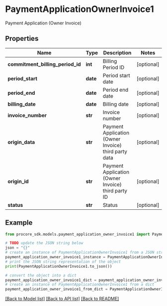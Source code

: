 # PaymentApplicationOwnerInvoice1

Payment Application (Owner Invoice)

## Properties

Name | Type | Description | Notes
------------ | ------------- | ------------- | -------------
**commitment_billing_period_id** | **int** | Billing Period ID | [optional] 
**period_start** | **date** | Period start date | [optional] 
**period_end** | **date** | Period end date | [optional] 
**billing_date** | **date** | Billing date | [optional] 
**invoice_number** | **str** | Invoice number | [optional] 
**origin_data** | **str** | Payment Application (Owner Invoice) third party data | [optional] 
**origin_id** | **str** | Payment Application (Owner Invoice) third party ID | [optional] 
**status** | **str** | Status | [optional] 

## Example

```python
from procore_sdk.models.payment_application_owner_invoice1 import PaymentApplicationOwnerInvoice1

# TODO update the JSON string below
json = "{}"
# create an instance of PaymentApplicationOwnerInvoice1 from a JSON string
payment_application_owner_invoice1_instance = PaymentApplicationOwnerInvoice1.from_json(json)
# print the JSON string representation of the object
print(PaymentApplicationOwnerInvoice1.to_json())

# convert the object into a dict
payment_application_owner_invoice1_dict = payment_application_owner_invoice1_instance.to_dict()
# create an instance of PaymentApplicationOwnerInvoice1 from a dict
payment_application_owner_invoice1_from_dict = PaymentApplicationOwnerInvoice1.from_dict(payment_application_owner_invoice1_dict)
```
[[Back to Model list]](../README.md#documentation-for-models) [[Back to API list]](../README.md#documentation-for-api-endpoints) [[Back to README]](../README.md)


